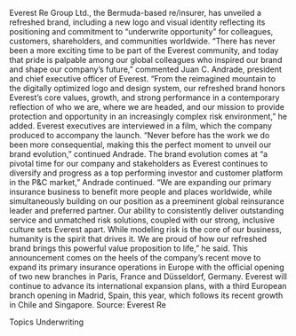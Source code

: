 Everest Re Group Ltd., the Bermuda-based re/insurer, has unveiled a refreshed brand, including a new logo and visual identity reflecting its positioning and commitment to “underwrite opportunity” for colleagues, customers, shareholders, and communities worldwide.
“There has never been a more exciting time to be part of the Everest community, and today that pride is palpable among our global colleagues who inspired our brand and shape our company’s future,” commented Juan C. Andrade, president and chief executive officer of Everest.
“From the reimagined mountain to the digitally optimized logo and design system, our refreshed brand honors Everest’s core values, growth, and strong performance in a contemporary reflection of who we are, where we are headed, and our mission to provide protection and opportunity in an increasingly complex risk environment,” he added.
Everest executives are interviewed in a film, which the company produced to accompany the launch.
“Never before has the work we do been more consequential, making this the perfect moment to unveil our brand evolution,” continued Andrade.
The brand evolution comes at “a pivotal time for our company and stakeholders as Everest continues to diversify and progress as a top performing investor and customer platform in the P&C market,” Andrade continued.
“We are expanding our primary insurance business to benefit more people and places worldwide, while simultaneously building on our position as a preeminent global reinsurance leader and preferred partner. Our ability to consistently deliver outstanding service and unmatched risk solutions, coupled with our strong, inclusive culture sets Everest apart. While modeling risk is the core of our business, humanity is the spirit that drives it. We are proud of how our refreshed brand brings this powerful value proposition to life,” he said.
This announcement comes on the heels of the company’s recent move to expand its primary insurance operations in Europe with the official opening of two new branches in Paris, France and Düsseldorf, Germany. Everest will continue to advance its international expansion plans, with a third European branch opening in Madrid, Spain, this year, which follows its recent growth in Chile and Singapore.
Source: Everest Re

Topics
Underwriting
